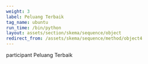 ```yaml
---
weight: 3
label: Peluang Terbaik
tag_name: ubuntu
run_time: /bin/python
layout: assets/section/skema/sequence/object
redirect_from: /assets/skema/sequence/method/object4
---
```

participant Peluang Terbaik

